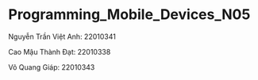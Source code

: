 # Programming_Mobile_Devices_N05

Nguyễn Trần Việt Anh: 22010341

Cao Mậu Thành Đạt: 22010338

Võ Quang Giáp: 22010343

